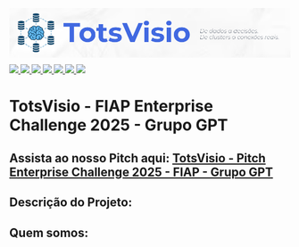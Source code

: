 ![Application Banner](README/capa-readme.png)
<div align="left" style="margin-top: -1%">
    <a href="https://azure.microsoft.com/" target="_blank">
        <image src="https://img.shields.io/badge/Microsoft_Azure-0089D6?style=for-the-badge&logo=microsoft-azure&logoColor=white">
    </a>
    <a href="https://jupyter.org" target="_blank">
        <image src="https://img.shields.io/badge/jupyter-%23FA0F00.svg?style=for-the-badge&logo=jupyter&logoColor=white">
    </a>
    <a href="https://www.python.org/" target="_blank">
        <image src="https://img.shields.io/badge/Python-FFD43B?style=for-the-badge&logo=python&logoColor=blue">
    </a>
    <a href="https://scikit-learn.org/stable" target="_blank">
        <image src="https://img.shields.io/badge/scikit--learn-%23F7931E.svg?style=for-the-badge&logo=scikit-learn&logoColor=white">
    </a>
    <a href="https://pandas.pydata.org/" target="_blank">
        <image src="https://img.shields.io/badge/pandas-%23150458.svg?style=for-the-badge&logo=pandas&logoColor=white">
    </a>
    <a href="https://matplotlib.org/" target="_blank">
        <image src="https://img.shields.io/badge/Matplotlib-%23ffffff.svg?style=for-the-badge&logo=Matplotlib&logoColor=black">
    </a>
    <a href="https://www.microsoft.com/pt-br/power-platform/products/power-bi" target="_blank">
        <image src="https://img.shields.io/badge/power_bi-F2C811?style=for-the-badge&logo=powerbi&logoColor=black">
    </a>
</div>

# TotsVisio - FIAP Enterprise Challenge 2025 - Grupo GPT
## Assista ao nosso Pitch aqui: [TotsVisio - Pitch Enterprise Challenge 2025 - FIAP - Grupo GPT](https://www.youtube.com/watch?v=e8K8D2V4Dvs)

<!-- [![TotsVisio - Pitch Enterprise Challenge 2025 - FIAP - Grupo GPT - Grupo GPT](README/capa-pitch.png)](https://www.youtube.com/watch?v=e8K8D2V4Dvs) -->

## Descrição do Projeto:

## Quem somos: